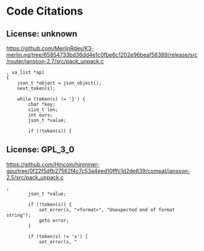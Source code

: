 # Code Citations

## License: unknown
https://github.com/MerlinRdev/K3-merlin.ng/tree/65854733bd36dd4e1c0fbe6c1202e96beaf56389/release/src/router/jansson-2.7/src/pack_unpack.c

```
, va_list *ap)
{
    json_t *object = json_object();
    next_token(s);

    while (token(s) != '}') {
        char *key;
        size_t len;
        int ours;
        json_t *value;

        if (!token(s)) {
```


## License: GPL_3_0
https://github.com/Hincoin/hinminer-gpu/tree/0f22f5dfb27562f4c7c53a4eed10fffc1d2de639/compat/jansson-2.5/src/pack_unpack.c

```
;
        json_t *value;

        if (!token(s)) {
            set_error(s, "<format>", "Unexpected end of format string");
            goto error;
        }

        if (token(s) != 's') {
            set_error(s, "
```

